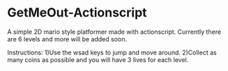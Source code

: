 # GetMeOut-Actionscript
A simple 2D mario style platformer made with actionscript. Currently there are 6 levels and more will be added soon.

Instructions:
1)Use the wsad keys to jump and move around.
2)Collect as many coins as possible and you will have 3 lives for each level.
